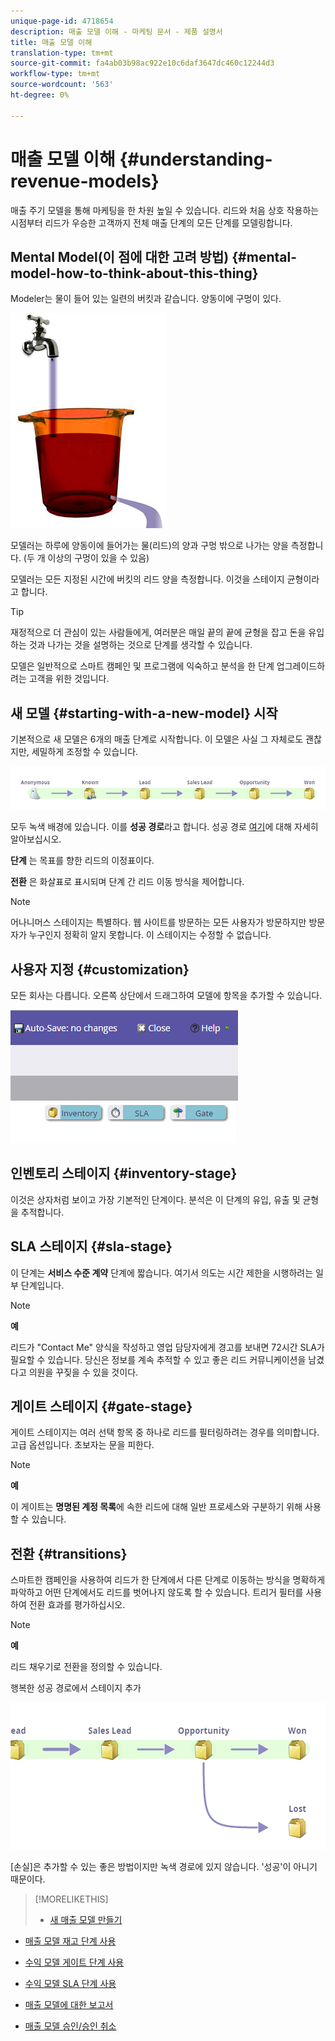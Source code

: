 ```yaml
---
unique-page-id: 4718654
description: 매출 모델 이해 - 마케팅 문서 - 제품 설명서
title: 매출 모델 이해
translation-type: tm+mt
source-git-commit: fa4ab03b98ac922e10c6daf3647dc460c12244d3
workflow-type: tm+mt
source-wordcount: '563'
ht-degree: 0%

---
```



# 매출 모델 이해 {#understanding-revenue-models}

매출 주기 모델을 통해 마케팅을 한 차원 높일 수 있습니다. 리드와 처음 상호 작용하는 시점부터 리드가 우승한 고객까지 전체 매출 단계의 모든 단계를 모델링합니다.

## Mental Model(이 점에 대한 고려 방법) {#mental-model-how-to-think-about-this-thing}

Modeler는 물이 들어 있는 일련의 버킷과 같습니다. 양동이에 구멍이 있다.

![](assets/image2015-6-12-10-3a14-3a4.png)

모델러는 하루에 양동이에 들어가는 물(리드)의 양과 구멍 밖으로 나가는 양을 측정합니다. (두 개 이상의 구멍이 있을 수 있음)

모델러는 모든 지정된 시간에 버킷의 리드 양을 측정합니다. 이것을 스테이지 균형이라고 합니다.

>[!TIP]
>
>재정적으로 더 관심이 있는 사람들에게, 여러분은 매일 끝의 끝에 균형을 잡고 돈을 유입하는 것과 나가는 것을 설명하는 것으로 단계를 생각할 수 있습니다.

모델은 일반적으로 스마트 캠페인 및 프로그램에 익숙하고 분석을 한 단계 업그레이드하려는 고객을 위한 것입니다.

## 새 모델 {#starting-with-a-new-model} 시작

기본적으로 새 모델은 6개의 매출 단계로 시작합니다. 이 모델은 사실 그 자체로도 괜찮지만, 세밀하게 조정할 수 있습니다.

![](assets/image2015-6-12-9-3a43-3a11.png)

모두 녹색 배경에 있습니다. 이를 **성공 경로**&#x200B;라고 합니다. 성공 경로 [여기](/help/marketo/product-docs/reporting/revenue-cycle-analytics/revenue-cycle-models/understanding-revenue-model-success-path.md)에 대해 자세히 알아보십시오.

**단계** 는 목표를 향한 리드의 이정표이다.

**전환** 은 화살표로 표시되며 단계 간 리드 이동 방식을 제어합니다.

>[!NOTE]
>
>어나니머스 스테이지는 특별하다. 웹 사이트를 방문하는 모든 사용자가 방문하지만 방문자가 누구인지 정확히 알지 못합니다. 이 스테이지는 수정할 수 없습니다.

## 사용자 지정 {#customization}

모든 회사는 다릅니다. 오른쪽 상단에서 드래그하여 모델에 항목을 추가할 수 있습니다.

![](assets/image2015-6-12-9-3a45-3a36.png)

## 인벤토리 스테이지 {#inventory-stage}

이것은 상자처럼 보이고 가장 기본적인 단계이다. 분석은 이 단계의 유입, 유출 및 균형을 추적합니다.

## SLA 스테이지 {#sla-stage}

이 단계는 **서비스 수준 계약** 단계에 짧습니다. 여기서 의도는 시간 제한을 시행하려는 일부 단계입니다.

>[!NOTE]
>
>**예**
>
>리드가 &quot;Contact Me&quot; 양식을 작성하고 영업 담당자에게 경고를 보내면 72시간 SLA가 필요할 수 있습니다. 당신은 정보를 계속 추적할 수 있고 좋은 리드 커뮤니케이션을 남겼다고 의원을 꾸짖을 수 있을 것이다.

## 게이트 스테이지 {#gate-stage}

게이트 스테이지는 여러 선택 항목 중 하나로 리드를 필터링하려는 경우를 의미합니다. 고급 옵션입니다. 초보자는 문을 피한다.

>[!NOTE]
>
>**예**
>
>이 게이트는 **명명된 계정 목록**&#x200B;에 속한 리드에 대해 일반 프로세스와 구분하기 위해 사용할 수 있습니다.

## 전환 {#transitions}

스마트한 캠페인을 사용하여 리드가 한 단계에서 다른 단계로 이동하는 방식을 명확하게 파악하고 어떤 단계에서도 리드를 벗어나지 않도록 할 수 있습니다. 트리거 필터를 사용하여 전환 효과를 평가하십시오.

>[!NOTE]
>
>**예**
>
>리드 채우기로 전환을 정의할 수 있습니다.

행복한 성공 경로에서 스테이지 추가

![](assets/image2015-6-12-10-3a10-3a26.png)

[손실]은 추가할 수 있는 좋은 방법이지만 녹색 경로에 있지 않습니다. &#39;성공&#39;이 아니기 때문이다.

>[!MORELIKETHIS]
>
>* [새 매출 모델 만들기](/help/marketo/product-docs/reporting/revenue-cycle-analytics/revenue-cycle-models/create-a-new-revenue-model.md)
   >
   >
* [매출 모델 재고 단계 사용](/help/marketo/product-docs/reporting/revenue-cycle-analytics/revenue-cycle-models/using-revenue-model-inventory-stages.md)
   >
   >
* [수익 모델 게이트 단계 사용](/help/marketo/product-docs/reporting/revenue-cycle-analytics/revenue-cycle-models/using-revenue-model-gate-stages.md)
   >
   >
* [수익 모델 SLA 단계 사용](/help/marketo/product-docs/reporting/revenue-cycle-analytics/revenue-cycle-models/using-revenue-model-sla-stages.md)
   >
   >
* [매출 모델에 대한 보고서](/help/marketo/product-docs/reporting/revenue-cycle-analytics/revenue-cycle-models/report-on-your-revenue-model.md)
   >
   >
* [매출 모델 승인/승인 취소](/help/marketo/product-docs/reporting/revenue-cycle-analytics/revenue-cycle-models/approve-unapprove-a-revenue-model.md)

